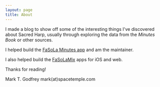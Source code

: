 ```yaml
---
layout: page
title: About
---
```


I made a blog to show off some of the interesting things I've discovered about Sacred Harp, usually through exploring the data from the *Minutes Book* or other sources.

I helped build the [FaSoLa Minutes app](https://apple.co/3dp98xU) and am the maintainer.

I also helped build the [FaSoLaMix](https://fasolamix.com) apps for iOS and web.

Thanks for reading!

Mark T. Godfrey
mark(at)spacetemple.com
